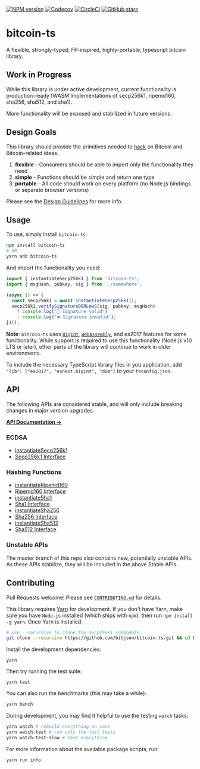 [![NPM version](https://img.shields.io/npm/v/bitcoin-ts.svg)](https://www.npmjs.com/package/bitcoin-ts)
[![Codecov](https://img.shields.io/codecov/c/github/bitauth/bitcoin-ts/master.svg)](https://codecov.io/gh/bitauth/bitcoin-ts)
[![CircleCI](https://img.shields.io/circleci/project/github/bitauth/bitcoin-ts/master.svg)](https://circleci.com/gh/bitauth/bitcoin-ts)
[![GitHub stars](https://img.shields.io/github/stars/bitauth/bitcoin-ts.svg?style=social&logo=github&label=Stars)](https://github.com/bitauth/bitcoin-ts)

# bitcoin-ts

A flexible, strongly-typed, FP-inspired, highly-portable, typescript bitcoin library.

## Work in Progress

While this library is under active development, current functionality is production-ready (WASM implementations of secp256k1, ripemd160, sha256, sha512, and sha1).

More functionality will be exposed and stabilized in future versions.

## Design Goals

This library should provide the primitives needed to [hack](http://www.paulgraham.com/gh.html) on Bitcoin and Bitcoin-related ideas.

1.  **flexible** - Consumers should be able to import only the functionality they need
2.  **simple** - Functions should be simple and return one type
3.  **portable** – All code should work on every platform (no Node.js bindings or separate browser versions)

Please see the [Design Guidelines](.github/CONTRIBUTING.md) for more info.

## Usage

To use, simply install `bitcoin-ts`:

```sh
npm install bitcoin-ts
# OR
yarn add bitcoin-ts
```

And import the functionality you need:

```typescript
import { instantiateSecp256k1 } from 'bitcoin-ts';
import { msgHash, pubkey, sig } from './somewhere';

(async () => {
  const secp256k1 = await instantiateSecp256k1();
  secp256k1.verifySignatureDERLowS(sig, pubkey, msgHash)
    ? console.log('🚀 Signature valid')
    : console.log('❌ Signature invalid');
})();
```

**Note**: `bitcoin-ts` uses [`BigInt`](https://developer.mozilla.org/en-US/docs/Web/JavaScript/Reference/Global_Objects/BigInt), [`WebAssembly`](https://developer.mozilla.org/en-US/docs/WebAssembly), and es2017 features for some functionality. While support is required to use this functionality (Node.js v10 LTS or later), other parts of the library will continue to work in older environments.

To include the necessary TypeScript library files in you application, add `"lib": ["es2017", "esnext.bigint", "dom"]` to your `tsconfig.json`.

## API

The following APIs are considered stable, and will only include breaking changes in major version upgrades.

[**API Documentation →**](https://bitauth.github.io/bitcoin-ts/)

### ECDSA

- [instantiateSecp256k1](https://bitauth.github.io/bitcoin-ts/globals.html#instantiatesecp256k1)
- [Secp256k1 Interface](https://bitauth.github.io/bitcoin-ts/interfaces/secp256k1.html)

### Hashing Functions

- [instantiateRipemd160](https://bitauth.github.io/bitcoin-ts/globals.html#instantiateripemd160)
- [Ripemd160 Interface](https://bitauth.github.io/bitcoin-ts/interfaces/ripemd160.html)
- [instantiateSha1](https://bitauth.github.io/bitcoin-ts/globals.html#instantiatesha1)
- [Sha1 Interface](https://bitauth.github.io/bitcoin-ts/interfaces/sha1.html)
- [instantiateSha256](https://bitauth.github.io/bitcoin-ts/globals.html#instantiatesha256)
- [Sha256 Interface](https://bitauth.github.io/bitcoin-ts/interfaces/sha256.html)
- [instantiateSha512](https://bitauth.github.io/bitcoin-ts/globals.html#instantiatesha512)
- [Sha512 Interface](https://bitauth.github.io/bitcoin-ts/interfaces/sha512.html)

### Unstable APIs

The master branch of this repo also contains new, potentially unstable APIs. As these APIs stabilize, they will be included in the above Stable APIs.

## Contributing

Pull Requests welcome! Please see [`CONTRIBUTING.md`](.github/CONTRIBUTING.md) for details.

This library requires [Yarn](https://yarnpkg.com/) for development. If you don't have Yarn, make sure you have `Node.js` installed (which ships with `npm`), then run `npm install -g yarn`. Once Yarn is installed:

```sh
# use --recursive to clone the secp256k1 submodule
git clone --recursive https://github.com/bitjson/bitcoin-ts.git && cd bitcoin-ts
```

Install the development dependencies:

```
yarn
```

Then try running the test suite:

```
yarn test
```

You can also run the benchmarks (this may take a while):

```sh
yarn bench
```

During development, you may find it helpful to use the testing `watch` tasks:

```sh
yarn watch # rebuild everything on save
yarn watch:test # run only the fast tests
yarn watch:test-slow # test everything
```

For more information about the available package scripts, run:

```sh
yarn run info
```
